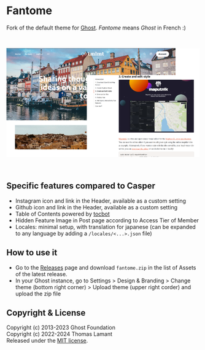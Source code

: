 # Fantome

Fork of the default theme for [Ghost](http://github.com/tryghost/ghost/). _Fantome_ means _Ghost_ in French :)

&nbsp;

![screenshot](https://raw.githubusercontent.com/tmlmt/fantome/main/assets/screenshot.webp)

&nbsp;

## Specific features compared to Casper

- Instagram icon and link in the Header, available as a custom setting
- Github icon and link in the Header, available as a custom setting
- Table of Contents powered by [tocbot](https://tscanlin.github.io/tocbot/)
- Hidden Feature Image in Post page according to Access Tier of Member
- Locales: minimal setup, with translation for japanese (can be expanded to any language by adding a `/locales/<...>.json` file)

## How to use it

- Go to the [Releases](https://github.com/tmlmt/fantome/releases) page and download `fantome.zip` in the list of Assets of the latest release.
- In your Ghost instance, go to Settings > Design & Branding > Change theme (bottom right corner) > Upload theme (upper right corder) and upload the zip file 

## Copyright & License

Copyright (c) 2013-2023 Ghost Foundation  
Copyright (c) 2022-2024 Thomas Lamant  
Released under the [MIT license](LICENSE).
